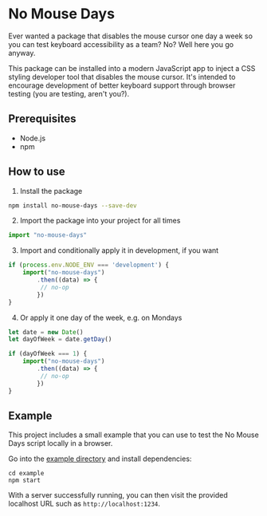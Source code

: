 # No Mouse Days

Ever wanted a package that disables the mouse cursor one day a week so you can test keyboard accessibility as a team? No? Well here you go anyway.

This package can be installed into a modern JavaScript app to inject a CSS styling developer tool that disables the mouse cursor. It's intended to encourage development of better keyboard support through browser testing (you are testing, aren't you?).

## Prerequisites

- Node.js
- npm

## How to use

1. Install the package

```sh
npm install no-mouse-days --save-dev
```

2. Import the package into your project for all times

```js
import "no-mouse-days"
```

3. Import and conditionally apply it in development, if you want

```js
if (process.env.NODE_ENV === 'development') {
    import("no-mouse-days")
        .then((data) => {
         // no-op
        })
}
```

4. Or apply it one day of the week, e.g. on Mondays

```js
let date = new Date()
let dayOfWeek = date.getDay()

if (dayOfWeek === 1) {
    import("no-mouse-days")
        .then((data) => {
         // no-op
        })
}
```

## Example

This project includes a small example that you can use to test the No Mouse Days script locally in a browser.

Go into the [example directory](https://github.com/marcysutton/no-mouse-days/tree/master/example) and install dependencies:

```
cd example
npm start
```

With a server successfully running, you can then visit the provided localhost URL such as `http://localhost:1234`.
